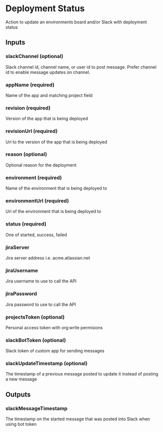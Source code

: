 # Deployment Status
Action to update an environments board and/or Slack with deployment status

## Inputs

### slackChannel (optional)
Slack channel id, channel name, or user id to post message. Prefer channel id to enable message updates on channel.

### appName (required)
Name of the app and matching project field

### revision (required)
Version of the app that is being deployed

### revisionUrl (required)
Url to the version of the app that is being deployed

### reason (optional)
Optional reason for the deployment

### environment (required)
Name of the environment that is being deployed to

### environmentUrl (required)
Url of the environment that is being deployed to
    
### status (required)
One of started, success, failed

### jiraServer
Jira server address i.e. acme.atlassian.net

### jiraUsername
Jira username to use to call the API

### jiraPassword
Jira password to use to call the API

### projectsToken (optional)
Personal access token with org:write permisions

### slackBotToken (optional)
Slack token of custom app for sending messages

### slackUpdateTimestamp (optional)
The timestamp of a previous message posted to update it instead of posting a new message

## Outputs

### slackMessageTimestamp
The timestamp on the started message that was posted into Slack when using bot token
